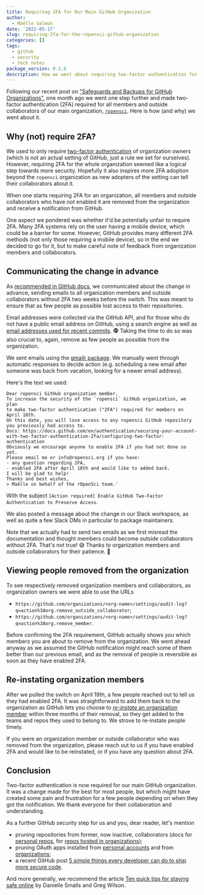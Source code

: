 ```yaml
---
title: Requiring 2FA for Our Main GitHub Organization
author:
  - Maëlle Salmon
date: '2022-05-17'
slug: requiring-2fa-for-the-ropensci-github-organization
categories: []
tags:
  - github
  - security
  - tech notes
package_version: 0.1.0
description: How we went about requiring two-factor authentication for our main GitHub organization
---
```


Following our recent post on ["Safeguards and Backups for GitHub Organizations"](/blog/2022/03/22/safeguards-and-backups-for-github-organizations/), one month ago we went one step further and made two-factor authentication (2FA) required for all members and outside collaborators of our main organization, [`ropensci`](https://github.com/ropensci/).
Here is how (and why) we went about it.

## Why (not) require 2FA?

We used to only require [two-factor authentication](https://docs.github.com/en/authentication/securing-your-account-with-two-factor-authentication-2fa/configuring-two-factor-authentication) of organization owners (which is not an actual setting of GitHub, just a rule we set for ourselves).
However, requiring 2FA for the whole organization seemed like a logical step towards more security.
Hopefully it also inspires more 2FA adoption beyond the `ropensci` organization as new adopters of the setting can tell their collaborators about it.

When one starts requiring 2FA for an organization, all members and outside collaborators who have _not_ enabled it are removed from the organization and receive a notification from GitHub.

One aspect we pondered was whether it'd be potentially unfair to require 2FA. Many 2FA systems rely on the user having a mobile device, which could be a barrier for some.
However, GitHub provides many different 2FA methods (not only those requiring a mobile device), so in the end we decided to go for it, but to make careful note of feedback from organization members and collaborators.

## Communicating the change in advance

As [recommended in GitHub docs](https://docs.github.com/en/organizations/keeping-your-organization-secure/managing-two-factor-authentication-for-your-organization/requiring-two-factor-authentication-in-your-organization#prerequisites=), we communicated about the change in advance, sending emails to all organization members and outside collaborators without 2FA two weeks before the switch.
This was meant to ensure that as few people as possible lost access to their repositories.

Email addresses were collected via the GitHub API, and for those who do not have a public email address on GitHub, using a search engine as well as [email addresses used for recent commits](https://www.nymeria.io/blog/how-to-manually-find-email-addresses-for-github-users). 🕵️
Taking the time to do so was also crucial to, again, remove as few people as possible from the organization.

We sent emails using the [gmailr package](https://gmailr.r-lib.org/).
We manually went through automatic responses to decide action (e.g. scheduling a new email after someone was back from vacation, looking for a newer email address).

Here's the text we used:

```
Dear ropensci GitHub organization member,
To increase the security of the `ropensci` GitHub organization, we plan 
to make two-factor authentication ("2FA") required for members on April 18th. 
On this date, you will lose access to any ropensci GitHub repository 
you previously had access to.
Docs: https://docs.github.com/en/authentication/securing-your-account-with-two-factor-authentication-2fa/configuring-two-factor-authentication
Obviously we encourage anyone to enable 2FA if you had not done so yet. 
Please email me or info@ropensci.org if you have:
- any question regarding 2FA,
- enabled 2FA after April 18th and would like to added back.
I will be glad to help!
Thanks and best wishes,
> Maëlle on behalf of the rOpenSci team.'
```

With the subject `[Action required] Enable GitHub Two-Factor Authentication to Preserve Access`.

We also posted a message about the change in our Slack workspace, as well as quite a few Slack DMs in particular to package maintainers.

Note that we actually had to send two emails as we first misread the documentation and thought members could become outside collaborators without 2FA. 
That's not true! 😅
Thanks to organization members and outside collaborators for their patience. 🙏

## Viewing people removed from the organization

To see respectively removed organization members and collaborators, as organization owners we were able to use the URLs

- `https://github.com/organizations/<org-name>/settings/audit-log?q=action%3Aorg.remove_outside_collaborator`;
- `https://github.com/organizations/<org-name>/settings/audit-log?q=action%3Aorg.remove_member`.

Before confirming the 2FA requirement, GitHub actually shows you which members you are about to remove from the organization.
We went ahead anyway as we assumed the GitHub notification might reach some of them better than our previous email, and as the removal of people is reversible as soon as they have enabled 2FA.

## Re-instating organization members

After we pulled the switch on April 19th, a few people reached out to tell us they had enabled 2FA.
It was straightforward to add them back to the organization as GitHub lets you choose to [_re-instate_ an organization member](https://docs.github.com/en/organizations/managing-membership-in-your-organization/reinstating-a-former-member-of-your-organization) within three months of their removal, so they get added to the teams and repos they used to belong to.
We strove to re-instate people timely.

If you were an organization member or outside collaborator who was removed from the organization, please reach out to us if you have enabled 2FA and would like to be reinstated, or if you have any question about 2FA.

## Conclusion

Two-factor authentication is now required for our main GitHub organization.
It was a change made for the best for most people, but which might have created some pain and frustration for a few people depending on when they got the notification.
We thank everyone for their collaboration and understanding.

As a further GitHub security step for us and you, dear reader, let's mention
- pruning repositories from former, now inactive, collaborators (docs for [personal repos](https://docs.github.com/en/account-and-profile/setting-up-and-managing-your-github-user-account/managing-access-to-your-personal-repositories/removing-a-collaborator-from-a-personal-repository), for [repos hosted in organizations](https://docs.github.com/en/organizations/managing-access-to-your-organizations-repositories));
- pruning OAuth apps installed from [personal accounts](https://docs.github.com/en/authentication/keeping-your-account-and-data-secure/reviewing-your-authorized-applications-oauth) and from [organizations](https://docs.github.com/en/enterprise-cloud@latest/organizations/restricting-access-to-your-organizations-data/about-oauth-app-access-restrictions);
- a recent GitHub post [5 simple things every developer can do to ship more secure code](https://github.blog/2022-04-22-5-simple-things-every-developer-can-do-to-ship-more-secure-code/).

And more generally, we recommend the article [Ten quick tips for staying safe online](https://journals.plos.org/ploscompbiol/article?id=10.1371/journal.pcbi.1008563) by Danielle Smalls and Greg Wilson.